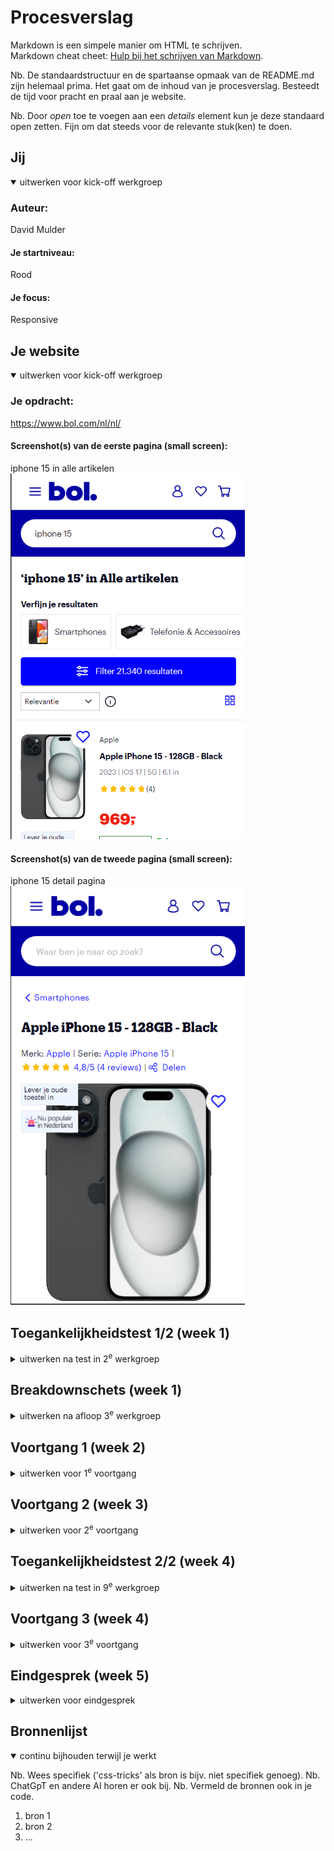# Procesverslag
Markdown is een simpele manier om HTML te schrijven.  
Markdown cheat cheet: [Hulp bij het schrijven van Markdown](https://github.com/adam-p/markdown-here/wiki/Markdown-Cheatsheet).

Nb. De standaardstructuur en de spartaanse opmaak van de README.md zijn helemaal prima. Het gaat om de inhoud van je procesverslag. Besteedt de tijd voor pracht en praal aan je website.

Nb. Door *open* toe te voegen aan een *details* element kun je deze standaard open zetten. Fijn om dat steeds voor de relevante stuk(ken) te doen.





## Jij

<details open>
  <summary>uitwerken voor kick-off werkgroep</summary>

  ### Auteur:
David Mulder

  #### Je startniveau:
  Rood

  #### Je focus:
  Responsive
 
</details>





## Je website

<details open>
  <summary>uitwerken voor kick-off werkgroep</summary>

  ### Je opdracht:
https://www.bol.com/nl/nl/

  #### Screenshot(s) van de eerste pagina (small screen): 
  iphone 15 in alle artikelen
  <img src="readme-images/bolcom-search.png" width="375px" alt="pagina van de zoekresultaten naar de iphone 15 op bol.com">

  #### Screenshot(s) van de tweede pagina (small screen):
  iphone 15 detail pagina  
  <img src="readme-images/bolcom-detail.png" width="375px" alt="Pagina met detailinformatie over de iphone 15.">
 
</details>



## Toegankelijkheidstest 1/2 (week 1)

<details>
  <summary>uitwerken na test in 2<sup>e</sup> werkgroep</summary>

  ### Bevindingen
 -  Screenreader werkt op vrijwel alles goed, alleen geeft soms foutmeldingen op de heading. 
 -  Duidelijke hierarchie op de pagina aanwezig. 
 -  Teksten zijn prima in lengte en makkelijk te lezen voor mensen met ADHD. 
 -  Kan soms lang duren voordat je komt waar je wil zijn door de hoeveelheid headings op een pagina. 
 -  De mobiele versie gaat naar de zoekbalk navigatie toe en daar kom je dan niet meer uit.
 -  De film slider aan het begin heeft twee keer dezelfde link 'alt tekst op een foto en de tekst daarna op de link' waardoor je dus twee keer hetzelfde hoort.
 -  Filter knop gaat niet open als je erdoor heen tabt 
 -  sommige links hoor je alleen 'koppeling' en niks anders
 -  Het verlanglijst hartje geeft niet aan dat het daarvoor is en dan kan de gebruiker dat dus ook niet weten
 -  De artikelen op de overzichtspagina hebben 4x een link naar dezelfde pagina waardoor je dus 4x de link moet beluisteren wat nergens op slaat
 -  Paginatie onderaan wordt niet goed aangegeven, er wordt alleen gezegd: '1 van 6, kopniveau 1'
 -  leest bij het blok verder kijken twee keer de inhoud op (waarschijnlijk door een alt text op de foto en de tekst in de link)
 -  Kan sommige headings niet scannen 
 -  toon meer knoppen zeggen alleen maar toon meer en niet wat er dan getoond word
 -  ja graag precies hetzelfde probleem 
 -  Bij service en contact blok zegt de screenreader eerst twee keer: 'informatie over inhoud'
 -  meld je aan knop zegt alleen meld je aan, niet waarvoor. 
 -  op de detailpagina werken de slider voor de fotos van het product niet. 
</details>


## Breakdownschets (week 1)

<details>
  <summary>uitwerken na afloop 3<sup>e</sup> werkgroep</summary>

  ### de hele pagina: 
  <img src="readme-images/breakdownschets-pagina.jpg" width="375px" alt="breakdown van de hele pagina">

  ### dynamisch deel (bijv menu): 
  <img src="readme-images/breakdownschets-footer.jpg" width="375px" alt="breakdown van een dynamisch deel">

</details>





## Voortgang 1 (week 2)

<details>
  <summary>uitwerken voor 1<sup>e</sup> voortgang</summary>

  ### Stand van zaken
  Ik had wat moeite met opstarten, omdat het al weer een hele tijd geleden was sinds ik iets gedaan heb aan coderen met html css. Het duurde even, maar uiteindelijk
  heb ik wel weer gewoon het draad opgepakt en ben ik lekker aan de slag gegaan met de beginselen van mijn html code schrijven. Ook zijn we nu al gaan kijken naar toegankelijkheid
  waar ik toevallig al veel over wist en het voor mij dus wat makkelijk was om te weten wat ik precies moest doen en waar de website aan moest voldoen. 


  ### Agenda voor meeting
  samen met je groepje opstellen

  David:
  Javascript is lastig te begrijpen daar wil ik nog meer over weten
  
  Po trng: 
  Lastig om de oefeningen over te zetten naar je eigen werk

  Madelief:
  Javascript gaat lastig en kan ze niet echt helemaal begrijpen dus daar wil ze wat meer over weten

  Eline: 
  - was er niet bij

  ### Verslag van meeting
  - Het ging erg goed met mijn website, ik had mijn hamburger menu werkend gemaakt en ik heb een search balk toegevoegd aan mijn website. 
  - Ik ben verder gaan werken aan de rest van de website en had een scroll functie toegevoegd waarmee je meer content kan zien.
  - In de feedback sessie kwam er eigenlijk uit dat ik goed op weg was en dat ik gewoon lekker verder kon werken aan het schrijven van mijn html en css. 
  - Ik had nog niet echt vragen voor de student assisstenten aangezien ik tot nu toe nog best bezig was met dingen die ik al begreep en waarvan ik wist dat het goed ging komen.
</details>





## Voortgang 2 (week 3)

<details>
  <summary>uitwerken voor 2<sup>e</sup> voortgang</summary>

  ### Stand van zaken
  De HTML van beide pagina's heb ik gemaakt en zijn voor zover ik weet semantisch correct, ik had mijn eerste pagina met de W3 Validator nagekeken en er kwamen wat errors uit.
  deze errors heb ik verwerkt en mijn pagina is nu weer helemaal error vrij. Ik ben ook verder gegaan met het schrijven van mijn CSS code, vorige week had ik al mijn navigatie helemaal 
  uitgewerkt en deze week ben ik bezig met het stijlen van de rest van mijn eerste pagina. Ik had in het begin wat moeite met hoe ik precies de artikelen in elkaar wilde zetten, maar 
  het ging uiteindelijk wel makkelijker dan gedacht. 


  ### Agenda voor meeting
  samen met je groepje opstellen

  David: 
  - Moeite met was algemene dingen in mijn code waar ik graag hulp bij zou willen

  Po trng: 
  - 

  Madelief: 
  - 

  Eline:
  - 


  ### Verslag van meeting
  hier na afloop snel de uitkomsten van de meeting vastleggen

  - ik had een aantal vragen voor vasilis over mijn code in het algemeen. ik heb de vragen gesteld en ze zijn beantwoord waardoor ik nu weer verder kon met het maken van de rest van mijn website. Ik had wat problemen met de inhoud van mn hamburger menu, de svg's wilde niet naar rechts gaan met de margin-left: auto;. Dat probleem is verholpen en ik heb nog een ander aantal antwoorden gekregen op kleine vragen.

</details>


## Toegankelijkheidstest 2/2 (week 4)

<details>
  <summary>uitwerken na test in 9<sup>e</sup> werkgroep</summary>

  ### Bevindingen
  - Hamburger menu opent niet, maar hij leest wel de linkjes voor die in de hamburger menu staan. (probleem heb ik inmiddels opgelost)
  - hij leest de linkjes in de hamburger menu twee keer. (ik had per ongeluk alt text en de link text, ik heb de alt text weggehaald en nu leest hij de links maar 1 keer voor zoals het hoort)
  - Labels toevoegen aan linkjes en inputvelden. (labels heb ik nu toegevoegd)
  - hij gaat goed langs alle linkjes en buttons.
  - de navigatie om aan te geven op welke pagina je bent was niet duidelijk (nu aangepast zodat de screenreader aangeeft waar de navigatie voor dient)
  - bij verder kijken zei de screenreader twee keer de linkjes (zelfde probleem als in de navigatie, is nu opgelost)
  - Ik heb genoeg kleur contrast op al mijn elementen, ook heb ik het standaard lettertype iets groter gemaakt dan op de bol.com website zelf. die was daar namelijk erg klein waardoor het misschien slechter leesbaar zou zijn. 
  - de linkjes voor de socials gaven niet aan naar welke social media je dan zou gaan (nu wel zo)
  - ik heb een dark mode toegevoegd en kleurcontrast daarop ook aangepaast zodat het voor iedereen leesbaar is. 
  - tabben door de pagina's heen gaat helemaal prima en alle elementen hebben een focus state waardoor je goed kan zien waar de tab op dat moment op staat. 
</details>


## Voortgang 3 (week 4)

<details>
  <summary>uitwerken voor 3<sup>e</sup> voortgang</summary>

  ### Stand van zaken
  Mijn eerste pagina staat volledig uitgewerkt met HTML en CSS. De tweede pagina staat met HTML en ik ben al goed op weg met de css voor deze pagina. Ik moet heel veel dingen herschrijven, omdat ik van mijn eerste pagina eigenlijk alleen maar mijn header en footer kan herbruiken en de rest moet ik helemaal opnieuw stijlen. 


  ### Agenda voor meeting
  samen met je groepje opstellen

  David: 
  - Ik heb wat vragen over hoe ik in het algemeen mn tweede pagina moet stijlen, omdat sommige elementen nog steeds de code overnemen van mijn eerste pagina en daardoor dus heel anders eruit komen te zien dan dat ze moeten op de andere pagina. 

  Po trng: 
  -

  Madelief: 
  -

  Eline:
  - 


  ### Verslag van meeting
  - ik had het even nagevraagd over mijn tweede pagina hoe ik dat qua CSS dan moest gaan doen en de student assisstenten vertelde mij dat ik dus alle code moest 'overschrijven'. 
  - Ook had ik wat problemen met een svg die niet even groot wilde zijn als de andere svg's in de lijst, maar het probleem was heel makkelijk op te lossen dus dat is nu allemaal goed gekomen. 
  - Verder ging alles bij mij vrij soepel en heb ik nergens echt problemen gehad waar ik tegen aan liep. 

</details>





## Eindgesprek (week 5)

<details>
  <summary>uitwerken voor eindgesprek</summary>

  ### Je uitkomst - karakteristiek screenshots:
  <img src="readme-images/dummy-plaatje.jpg" width="375px" alt="uitomst opdracht 1">


  ### Dit ging goed/Heb ik geleerd: 
  Korte omschrijving met plaatjes

  <img src="readme-images/dummy-plaatje.jpg" width="375px" alt="top">


  ### Dit was lastig/Is niet gelukt:
  Korte omschrijving met plaatjes

  <img src="readme-images/dummy-plaatje.jpg" width="375px" alt="bummer">
</details>





## Bronnenlijst

<details open>
  <summary>continu bijhouden terwijl je werkt</summary>

  Nb. Wees specifiek ('css-tricks' als bron is bijv. niet specifiek genoeg). 
  Nb. ChatGpT en andere AI horen er ook bij.
  Nb. Vermeld de bronnen ook in je code.

  1. bron 1
  2. bron 2
  3. ...

</details>